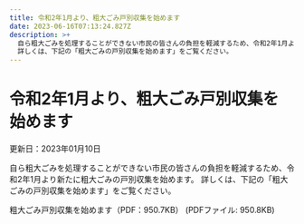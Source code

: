 ```yaml
---
title: 令和2年1月より、粗大ごみ戸別収集を始めます
date: 2023-06-16T07:13:24.827Z
description: >+
  自ら粗大ごみを処理することができない市民の皆さんの負担を軽減するため、令和2年1月より新たに粗大ごみの戸別収集を始めます。
  詳しくは、下記の「粗大ごみの戸別収集を始めます」をご覧ください。
---
```

<!--StartFragment-->

# 令和2年1月より、粗大ごみ戸別収集を始めます

更新日：2023年01月10日

自ら粗大ごみを処理することができない市民の皆さんの負担を軽減するため、令和2年1月より新たに粗大ごみの戸別収集を始めます。 詳しくは、下記の「粗大ごみの戸別収集を始めます」をご覧ください。

<!--EndFragment-->

粗大ごみ戸別収集を始めます（PDF：950.7KB） (PDFファイル: 950.8KB)